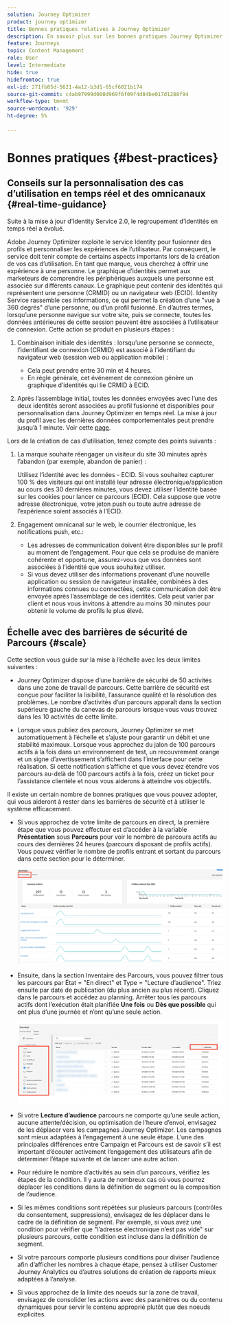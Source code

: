 ```yaml
---
solution: Journey Optimizer
product: journey optimizer
title: Bonnes pratiques relatives à Journey Optimizer
description: En savoir plus sur les bonnes pratiques Journey Optimizer
feature: Journeys
topic: Content Management
role: User
level: Intermediate
hide: true
hidefromtoc: true
exl-id: 271fb85d-5621-4a12-b3d1-65cf6021b174
source-git-commit: c4ab97999d000d969f6f09f4d84be017d1288f94
workflow-type: tm+mt
source-wordcount: '929'
ht-degree: 5%

---
```


# Bonnes pratiques {#best-practices}

## Conseils sur la personnalisation des cas d’utilisation en temps réel et des omnicanaux {#real-time-guidance}

Suite à la mise à jour d’Identity Service 2.0, le regroupement d’identités en temps réel a évolué.

Adobe Journey Optimizer exploite le service Identity pour fusionner des profils et personnaliser les expériences de l’utilisateur. Par conséquent, le service doit tenir compte de certains aspects importants lors de la création de vos cas d’utilisation. En tant que marque, vous cherchez à offrir une expérience à une personne. Le graphique d’identités permet aux marketeurs de comprendre les périphériques auxquels une personne est associée sur différents canaux. Le graphique peut contenir des identités qui représentent une personne (CRMID) ou un navigateur web (ECID). Identity Service rassemble ces informations, ce qui permet la création d’une &quot;vue à 360 degrés&quot; d’une personne, ou d’un profil fusionné. En d’autres termes, lorsqu’une personne navigue sur votre site, puis se connecte, toutes les données antérieures de cette session peuvent être associées à l’utilisateur de connexion. Cette action se produit en plusieurs étapes :

1. Combinaison initiale des identités : lorsqu’une personne se connecte, l’identifiant de connexion (CRMID) est associé à l’identifiant du navigateur web (session web ou application mobile) :

   * Cela peut prendre entre 30 min et 4 heures.
   * En règle générale, cet événement de connexion génère un graphique d’identités qui lie CRMID à ECID.

1. Après l’assemblage initial, toutes les données envoyées avec l’une des deux identités seront associées au profil fusionné et disponibles pour personnalisation dans Journey Optimizer en temps réel. La mise à jour du profil avec les dernières données comportementales peut prendre jusqu’à 1 minute. Voir cette [page](https://experienceleague.adobe.com/docs/experience-platform/ingestion/streaming/overview.html?lang=fr).

Lors de la création de cas d’utilisation, tenez compte des points suivants :

1. La marque souhaite réengager un visiteur du site 30 minutes après l’abandon (par exemple, abandon de panier) :

   Utilisez l’identité avec les données - ECID. Si vous souhaitez capturer 100 % des visiteurs qui ont installé leur adresse électronique/application au cours des 30 dernières minutes, vous devez utiliser l’identité basée sur les cookies pour lancer ce parcours (ECID). Cela suppose que votre adresse électronique, votre jeton push ou toute autre adresse de l’expérience soient associés à l’ECID.

1. Engagement omnicanal sur le web, le courrier électronique, les notifications push, etc.:

   * Les adresses de communication doivent être disponibles sur le profil au moment de l’engagement. Pour que cela se produise de manière cohérente et opportune, assurez-vous que vos données sont associées à l’identité que vous souhaitez utiliser.
   * Si vous devez utiliser des informations provenant d’une nouvelle application ou session de navigateur installée, combinées à des informations connues ou connectées, cette communication doit être envoyée après l’assemblage de ces identités. Cela peut varier par client et nous vous invitons à attendre au moins 30 minutes pour obtenir le volume de profils le plus élevé.

## Échelle avec des barrières de sécurité de Parcours {#scale}

Cette section vous guide sur la mise à l’échelle avec les deux limites suivantes :

* Journey Optimizer dispose d’une barrière de sécurité de 50 activités dans une zone de travail de parcours. Cette barrière de sécurité est conçue pour faciliter la lisibilité, l’assurance qualité et la résolution des problèmes. Le nombre d’activités d’un parcours apparaît dans la section supérieure gauche du canevas de parcours lorsque vous vous trouvez dans les 10 activités de cette limite.

* Lorsque vous publiez des parcours, Journey Optimizer se met automatiquement à l’échelle et s’ajuste pour garantir un débit et une stabilité maximaux. Lorsque vous approchez du jalon de 100 parcours actifs à la fois dans un environnement de test, un recouvrement orange et un signe d’avertissement s’affichent dans l’interface pour cette réalisation. Si cette notification s’affiche et que vous devez étendre vos parcours au-delà de 100 parcours actifs à la fois, créez un ticket pour l’assistance clientèle et nous vous aiderons à atteindre vos objectifs.

Il existe un certain nombre de bonnes pratiques que vous pouvez adopter, qui vous aideront à rester dans les barrières de sécurité et à utiliser le système efficacement.

* Si vous approchez de votre limite de parcours en direct, la première étape que vous pouvez effectuer est d’accéder à la variable **Présentation** sous **Parcours** pour voir le nombre de parcours actifs au cours des dernières 24 heures (parcours disposant de profils actifs). Vous pouvez vérifier le nombre de profils entrant et sortant du parcours dans cette section pour le déterminer.

  ![](assets/journey-guardrails2.png)

* Ensuite, dans la section Inventaire des Parcours, vous pouvez filtrer tous les parcours par État = &quot;En direct&quot; et Type = &quot;Lecture d’audience&quot;. Triez ensuite par date de publication (du plus ancien au plus récent). Cliquez dans le parcours et accédez au planning. Arrêter tous les parcours actifs dont l’exécution était planifiée **Une fois** ou **Dès que possible** qui ont plus d’une journée et n’ont qu’une seule action.

  ![](assets/journey-guardrails1.png)

* Si votre **Lecture d’audience** parcours ne comporte qu’une seule action, aucune attente/décision, ou optimisation de l’heure d’envoi, envisagez de les déplacer vers les campagnes Journey Optimizer. Les campagnes sont mieux adaptées à l’engagement à une seule étape. L’une des principales différences entre Campaign et Parcours est de savoir s’il est important d’écouter activement l’engagement des utilisateurs afin de déterminer l’étape suivante et de lancer une autre action.
* Pour réduire le nombre d’activités au sein d’un parcours, vérifiez les étapes de la condition. Il y aura de nombreux cas où vous pourrez déplacer les conditions dans la définition de segment ou la composition de l’audience.
* Si les mêmes conditions sont répétées sur plusieurs parcours (contrôles du consentement, suppressions), envisagez de les déplacer dans le cadre de la définition de segment. Par exemple, si vous avez une condition pour vérifier que &quot;l’adresse électronique n’est pas vide&quot; sur plusieurs parcours, cette condition est incluse dans la définition de segment.
* Si votre parcours comporte plusieurs conditions pour diviser l’audience afin d’afficher les nombres à chaque étape, pensez à utiliser Customer Journey Analytics ou d’autres solutions de création de rapports mieux adaptées à l’analyse.
* Si vous approchez de la limite des noeuds sur la zone de travail, envisagez de consolider les actions avec des paramètres ou du contenu dynamiques pour servir le contenu approprié plutôt que des noeuds explicites.
